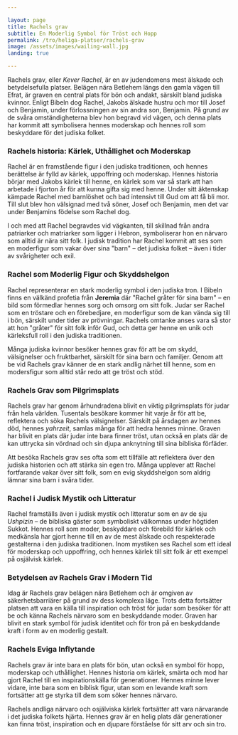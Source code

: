 ```yaml
---

layout: page  
title: Rachels grav  
subtitle: En Moderlig Symbol för Tröst och Hopp  
permalink: /tro/heliga-platser/rachels-grav  
image: /assets/images/wailing-wall.jpg  
landing: true  

---
```


Rachels grav, eller *Kever Rachel*, är en av judendomens mest älskade och betydelsefulla platser. Belägen nära Betlehem längs den gamla vägen till Efrat, är graven en central plats för bön och andakt, särskilt bland judiska kvinnor. Enligt Bibeln dog Rachel, Jakobs älskade hustru och mor till Josef och Benjamin, under förlossningen av sin andra son, Benjamin. På grund av de svåra omständigheterna blev hon begravd vid vägen, och denna plats har kommit att symbolisera hennes moderskap och hennes roll som beskyddare för det judiska folket.

### Rachels historia: Kärlek, Uthållighet och Moderskap

Rachel är en framstående figur i den judiska traditionen, och hennes berättelse är fylld av kärlek, uppoffring och moderskap. Hennes historia börjar med Jakobs kärlek till henne, en kärlek som var så stark att han arbetade i fjorton år för att kunna gifta sig med henne. Under sitt äktenskap kämpade Rachel med barnlöshet och bad intensivt till Gud om att få bli mor. Till slut blev hon välsignad med två söner, Josef och Benjamin, men det var under Benjamins födelse som Rachel dog.

I och med att Rachel begravdes vid vägkanten, till skillnad från andra patriarker och matriarker som ligger i Hebron, symboliserar hon en närvaro som alltid är nära sitt folk. I judisk tradition har Rachel kommit att ses som en moderfigur som vakar över sina "barn" – det judiska folket – även i tider av svårigheter och exil.

### Rachel som Moderlig Figur och Skyddshelgon

Rachel representerar en stark moderlig symbol i den judiska tron. I Bibeln finns en välkänd profetia från **Jeremia** där "Rachel gråter för sina barn" – en bild som förmedlar hennes sorg och omsorg om sitt folk. Judar ser Rachel som en tröstare och en förebedjare, en moderfigur som de kan vända sig till i bön, särskilt under tider av prövningar. Rachels omtanke anses vara så stor att hon "gråter" för sitt folk inför Gud, och detta ger henne en unik och kärleksfull roll i den judiska traditionen.

Många judiska kvinnor besöker hennes grav för att be om skydd, välsignelser och fruktbarhet, särskilt för sina barn och familjer. Genom att be vid Rachels grav känner de en stark andlig närhet till henne, som en modersfigur som alltid står redo att ge tröst och stöd.

### Rachels Grav som Pilgrimsplats

Rachels grav har genom århundradena blivit en viktig pilgrimsplats för judar från hela världen. Tusentals besökare kommer hit varje år för att be, reflektera och söka Rachels välsignelser. Särskilt på årsdagen av hennes död, hennes *yahrzeit*, samlas många för att hedra hennes minne. Graven har blivit en plats där judar inte bara finner tröst, utan också en plats där de kan uttrycka sin vördnad och sin djupa anknytning till sina bibliska förfäder.

Att besöka Rachels grav ses ofta som ett tillfälle att reflektera över den judiska historien och att stärka sin egen tro. Många upplever att Rachel fortfarande vakar över sitt folk, som en evig skyddshelgon som aldrig lämnar sina barn i svåra tider.

### Rachel i Judisk Mystik och Litteratur

Rachel framställs även i judisk mystik och litteratur som en av de sju *Ushpizin* – de bibliska gäster som symboliskt välkomnas under högtiden Sukkot. Hennes roll som moder, beskyddare och förebild för kärlek och medkänsla har gjort henne till en av de mest älskade och respekterade gestalterna i den judiska traditionen. Inom mystiken ses Rachel som ett ideal för moderskap och uppoffring, och hennes kärlek till sitt folk är ett exempel på osjälvisk kärlek.

### Betydelsen av Rachels Grav i Modern Tid

Idag är Rachels grav belägen nära Betlehem och är omgiven av säkerhetsbarriärer på grund av dess komplexa läge. Trots detta fortsätter platsen att vara en källa till inspiration och tröst för judar som besöker för att be och känna Rachels närvaro som en beskyddande moder. Graven har blivit en stark symbol för judisk identitet och för tron på en beskyddande kraft i form av en moderlig gestalt.

### Rachels Eviga Inflytande

Rachels grav är inte bara en plats för bön, utan också en symbol för hopp, moderskap och uthållighet. Hennes historia om kärlek, smärta och mod har gjort Rachel till en inspirationskälla för generationer. Hennes minne lever vidare, inte bara som en biblisk figur, utan som en levande kraft som fortsätter att ge styrka till dem som söker hennes närvaro.

Rachels andliga närvaro och osjälviska kärlek fortsätter att vara närvarande i det judiska folkets hjärta. Hennes grav är en helig plats där generationer kan finna tröst, inspiration och en djupare förståelse för sitt arv och sin tro.
